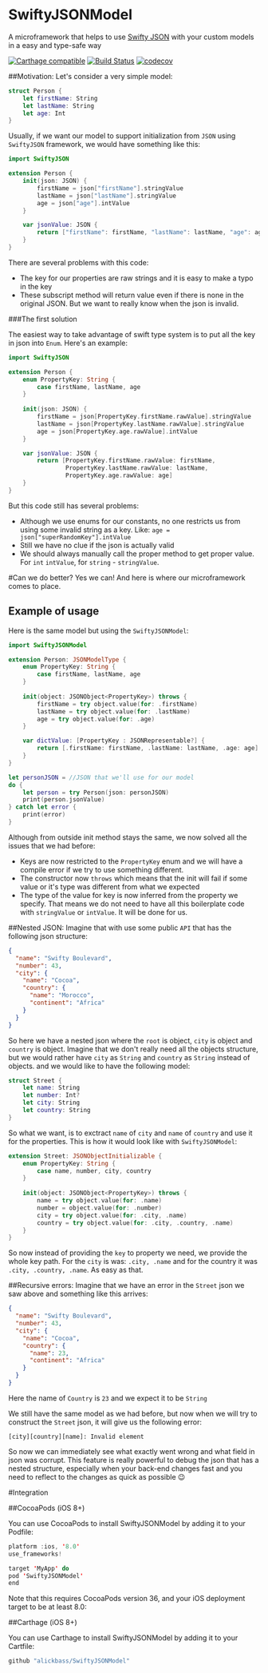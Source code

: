 # SwiftyJSONModel
A microframework that helps to use [Swifty JSON](https://github.com/SwiftyJSON/SwiftyJSON) with your custom models in a easy and type-safe way

[![Carthage compatible](https://img.shields.io/badge/Carthage-compatible-4BC51D.svg?style=flat)](https://github.com/Carthage/Carthage) 
[![Build Status](https://travis-ci.org/alickbass/SwiftyJSONModel.svg?branch=master)](https://travis-ci.org/alickbass/SwiftyJSONModel)
[![codecov](https://codecov.io/gh/alickbass/SwiftyJSONModel/branch/master/graph/badge.svg)](https://codecov.io/gh/alickbass/SwiftyJSONModel)

##Motivation:
Let's consider a very simple model:

```swift
struct Person {
    let firstName: String
    let lastName: String
    let age: Int
}
```
Usually, if we want our model to support initialization from `JSON` using `SwiftyJSON` framework, we would have something like this:

```swift
import SwiftyJSON

extension Person {
    init(json: JSON) {
        firstName = json["firstName"].stringValue
        lastName = json["lastName"].stringValue
        age = json["age"].intValue
    }

    var jsonValue: JSON {
        return ["firstName": firstName, "lastName": lastName, "age": age]
    }
}
```
There are several problems with this code:

  * The key for our properties are raw strings and it is easy to make a typo in the key
  * These subscript method will return value even if there is none in the original JSON. But we want to really know when the json is invalid.

###The first solution

The easiest way to take advantage of swift type system is to put all the key in json into `Enum`. Here's an example:

```swift
import SwiftyJSON

extension Person {
    enum PropertyKey: String {
        case firstName, lastName, age
    }
    
    init(json: JSON) {
        firstName = json[PropertyKey.firstName.rawValue].stringValue
        lastName = json[PropertyKey.lastName.rawValue].stringValue
        age = json[PropertyKey.age.rawValue].intValue
    }

    var jsonValue: JSON {
        return [PropertyKey.firstName.rawValue: firstName,
                PropertyKey.lastName.rawValue: lastName,
                PropertyKey.age.rawValue: age]
    }
}
```

But this code still has several problems:

* Although we use enums for our constants, no one restricts us from using some invalid string as a key. Like: `age = json["superRandomKey"].intValue`
* Still we have no clue if the json is actually valid
* We should always manually call the proper method to get proper value. For `int` `intValue`, for `string` - `stringValue`.

#Can we do better?
Yes we can! And here is where our microframework comes to place. 
## Example of usage
Here is the same model but using the `SwiftyJSONModel`:

```swift
import SwiftyJSONModel

extension Person: JSONModelType {
    enum PropertyKey: String {
        case firstName, lastName, age
    }
    
    init(object: JSONObject<PropertyKey>) throws {
        firstName = try object.value(for: .firstName)
        lastName = try object.value(for: .lastName)
        age = try object.value(for: .age)
    }

    var dictValue: [PropertyKey : JSONRepresentable?] {
        return [.firstName: firstName, .lastName: lastName, .age: age]
    }
}

let personJSON = //JSON that we'll use for our model
do {
    let person = try Person(json: personJSON)
    print(person.jsonValue)
} catch let error {
    print(error)
}
```

Although from outside init method stays the same, we now solved all the issues that we had before:

* Keys are now restricted to the `PropertyKey` enum and we will have a compile error if we try to use something different.
* The constructor now `throws` which means that the init will fail if some value or it's type was different from what we expected
* The type of the value for key is now inferred from the property we specify. That means we do not need to have all this boilerplate code with `stringValue` or `intValue`. It will be done for us.

##Nested JSON:
Imagine that with use some public `API` that has the following json structure:

```json
{
  "name": "Swifty Boulevard",
  "number": 43,
  "city": {
    "name": "Cocoa",
    "country": {
      "name": "Morocco",
      "continent": "Africa"
    }
  }
}
```

So here we have a nested json where the `root` is object, `city` is object and `country` is object. Imagine that we don't really need all the objects structure, but we would rather have `city` as `String` and `country` as `String` instead of objects. and we would like to have the following model:

```swift
struct Street {
    let name: String
    let number: Int?
    let city: String
    let country: String
}
```

So what we want, is to exctract `name` of `city` and `name` of `country` and use it for the properties. This is how it would look like with `SwiftyJSONModel`:

```swift
extension Street: JSONObjectInitializable {
    enum PropertyKey: String {
        case name, number, city, country
    }
    
    init(object: JSONObject<PropertyKey>) throws {
        name = try object.value(for: .name)
        number = object.value(for: .number)
        city = try object.value(for: .city, .name)
        country = try object.value(for: .city, .country, .name)
    }
}
```

So now instead of providing the `key` to property we need, we provide the whole key path. For the `city` is was: `.city, .name` and for the country it was `.city, .country, .name`. As easy as that.

##Recursive errors:
Imagine that we have an error in the `Street` json we saw above and something like this arrives:

```json
{
  "name": "Swifty Boulevard",
  "number": 43,
  "city": {
    "name": "Cocoa",
    "country": {
      "name": 23,
      "continent": "Africa"
    }
  }
}
```

Here the name of `Country` is `23` and we expect it to be `String`

We still have the same model as we had before, but now when we will try to construct the `Street` json, it will give us the following error:

```
[city][country][name]: Invalid element
```

So now we can immediately see what exactly went wrong and what field in json was corrupt. This feature is really powerful to debug the json that has a nested structure, especially when your back-end changes fast and you need to reflect to the changes as quick as possible 😉

#Integration

##CocoaPods (iOS 8+)

You can use CocoaPods to install SwiftyJSONModel by adding it to your Podfile:

```swift
platform :ios, '8.0'
use_frameworks!

target 'MyApp' do
pod 'SwiftyJSONModel'
end
```

Note that this requires CocoaPods version 36, and your iOS deployment target to be at least 8.0:

##Carthage (iOS 8+)

You can use Carthage to install SwiftyJSONModel by adding it to your Cartfile:

```swift
github "alickbass/SwiftyJSONModel"
```


